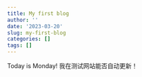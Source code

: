 ```yaml
---
title: My first blog
author: ''
date: '2023-03-20'
slug: my-first-blog
categories: []
tags: []
---
```

Today is Monday!
我在测试网站能否自动更新！